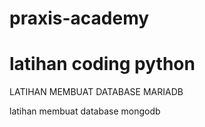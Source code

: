 # praxis-academy
# latihan coding python 


LATIHAN MEMBUAT DATABASE MARIADB

latihan membuat database mongodb




